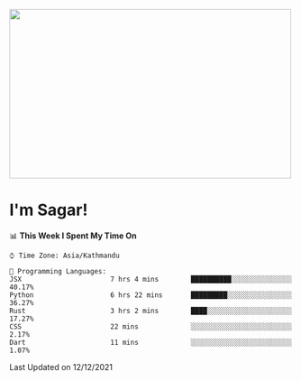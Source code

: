 
<img src="https://media.giphy.com/media/3ornk57KwDXf81rjWM/giphy.gif" width="500" height="300" frameBorder="0" class="giphy-embed" allowFullScreen></img>

#   I'm Sagar!

<!--START_SECTION:waka-->
📊 **This Week I Spent My Time On** 

```text
⌚︎ Time Zone: Asia/Kathmandu

💬 Programming Languages: 
JSX                      7 hrs 4 mins        ██████████░░░░░░░░░░░░░░░   40.17% 
Python                   6 hrs 22 mins       █████████░░░░░░░░░░░░░░░░   36.27% 
Rust                     3 hrs 2 mins        ████░░░░░░░░░░░░░░░░░░░░░   17.27% 
CSS                      22 mins             ░░░░░░░░░░░░░░░░░░░░░░░░░   2.17% 
Dart                     11 mins             ░░░░░░░░░░░░░░░░░░░░░░░░░   1.07%

```


 Last Updated on 12/12/2021
<!--END_SECTION:waka-->
